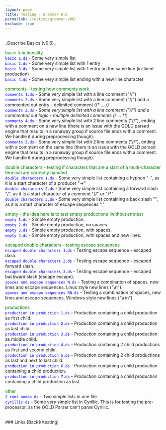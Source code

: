 ```yaml
---
layout: page
title: Testing - Grammar 0.6
permalink: /testing/grammar-v06/
exclude: true
---
```

<br>
_Describe Basics (v0.6)_

<span style="color:green">basic functionality</span><br>
<span style="color:blue">```basic 1.ds```</span> - Some very simple list<br>
<span style="color:blue">```basic 2.ds```</span> - Some very simple list with 1 entry<br>
<span style="color:blue">```basic 3.ds```</span> - Some very simple list with 1 entry on the same line (in-lined production)<br>
<span style="color:blue">```basic 4.ds```</span>  - Some very simple list ending with a new line character<br>


<span style="color:green">comments - testing how comments work</span><br>
<span style="color:blue">```comments 1.ds```</span> - Some very simple list with a line comment ("//")<br> 
<span style="color:blue">```comments 2.ds```</span> - Some very simple list with a line comment ("//") and a commented out entry - delimited comment (/* ... */)<br>
<span style="color:blue">```comments 3.ds```</span> - Some very simple list with a line comment ("//") and a commented out logic - multiple delimited comments (/* ... */)<br>
<span style="color:blue">```comments 4.ds```</span> - Some very simple list with 2 line comments ("//"), ending with a comment on a new line (there is an issue with the GOLD parsed engine that results in a runaway group if source file ends with a comment. We handle it during preprocessing though).<br>
<span style="color:blue">```comments 5.ds```</span> - Some very simple list with 2 line comments ("//"), ending with a comment on the same line (there is an issue with the GOLD parsed engine that results in a runaway group if source file ends with a comment. We handle it during preprocessing though).<br>


<span style="color:green">double characters - testing if characters that are a start of a multi-character terminal are correctly handled</span><br>
<span style="color:blue">```double characters 1.ds```</span> - Some very simple list containing a hyphen "-", as it is a start character of a producer "->"<br> 
<span style="color:blue">```double characters 2.ds```</span> - Some very simple list containing a forward slash "/", as it is a start character of a comment "//" or "/*"<br> 
<span style="color:blue">```double characters 3.ds```</span> - Some very simple list containing a back slash "\", as it is a start character of escape sequences "\,"<br>


<span style="color:green">empty - the idea here is to test empty productions (without entries)</span><br>
<span style="color:blue">```empty 1.ds```</span> - Simple empty production.<br>
<span style="color:blue">```empty 2.ds```</span> - Simple empty production, no spaces.<br>
<span style="color:blue">```empty 3.ds```</span> - Simple empty production, with spaces.<br>
<span style="color:blue">```empty 4.ds```</span> - Simple empty production, with spaces and new lines.<br>


<span style="color:green">escaped double characters - testing escape sequences</span><br>
<span style="color:blue">```escaped double characters 1.ds```</span> - Testing escape sequence - escaped dash.<br>
<span style="color:blue">```escaped double characters 2.ds```</span> - Testing escape sequence - escaped forward slash.<br>
<span style="color:blue">```escaped double characters 3.ds```</span> - Testing escape sequence - escaped backward slash (escape escape).<br>
<span style="color:blue">```spaces and escape sequences N.ds```</span> - Testing a combination of spaces, new lines and escape sequences. Linux style new lines ("\n").<br>
<span style="color:blue">```spaces and escape sequences RN.ds```</span> - Testing a combination of spaces, new lines and escape sequences. Windows style new lines ("\r\n").<br>


<span style="color:green">productions</span><br>
<span style="color:blue">```production in production 1.ds```</span> - Production containing a child production as first child.<br>
<span style="color:blue">```production in production 2.ds```</span> - Production containing a child production as last child.<br>
<span style="color:blue">```production in production 3.ds```</span> - Production containing a child production as middle child.<br>
<span style="color:blue">```production in production 4.ds```</span> - Production containing 2 child productions as first and second child.<br>
<span style="color:blue">```production in production 5.ds```</span> - Production containing 2 child productions as last and next to last child.<br>
<span style="color:blue">```production in production 6.ds```</span> - Production containing a child production containing a child production.<br>
<span style="color:blue">```production in production 7.ds```</span> - Production containing a child production containing a child production as last.<br>


<span style="color:green">other</span><br>
<span style="color:blue">```2 root nodes.ds```</span> - Two simple lists in one file<br>
<span style="color:blue">```cyrillic.ds```</span> - Some very simple list in Cyrillic. This is for testing the pre-processor, as the GOLD Parser can't parse Cyrillic.

<br>
### Links
[Back](/testing)